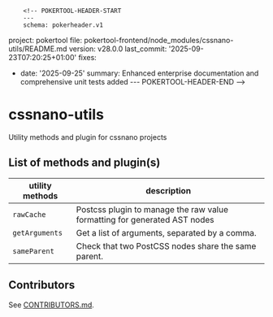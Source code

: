         <!-- POKERTOOL-HEADER-START
        ---
        schema: pokerheader.v1
project: pokertool
file: pokertool-frontend/node_modules/cssnano-utils/README.md
version: v28.0.0
last_commit: '2025-09-23T07:20:25+01:00'
fixes:
- date: '2025-09-25'
  summary: Enhanced enterprise documentation and comprehensive unit tests added
        ---
        POKERTOOL-HEADER-END -->
# cssnano-utils

Utility methods and plugin for cssnano projects

## List of methods and plugin(s)

| **utility methods** | **description**                                                           |
| ------------------- | ------------------------------------------------------------------------- |
| `rawCache`          | Postcss plugin to manage the raw value formatting for generated AST nodes |
| `getArguments`      | Get a list of arguments, separated by a comma.                            |
| `sameParent`        | Check that two PostCSS nodes share the same parent.                       |

## Contributors

See [CONTRIBUTORS.md](https://github.com/cssnano/cssnano/blob/master/CONTRIBUTORS.md).
